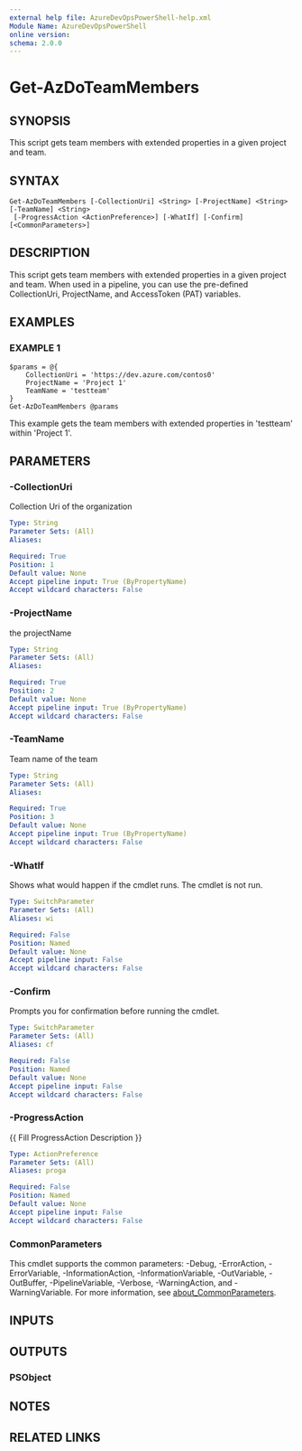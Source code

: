 ```yaml
---
external help file: AzureDevOpsPowerShell-help.xml
Module Name: AzureDevOpsPowerShell
online version:
schema: 2.0.0
---
```


# Get-AzDoTeamMembers

## SYNOPSIS
This script gets team members with extended properties in a given project and team.

## SYNTAX

```
Get-AzDoTeamMembers [-CollectionUri] <String> [-ProjectName] <String> [-TeamName] <String>
 [-ProgressAction <ActionPreference>] [-WhatIf] [-Confirm] [<CommonParameters>]
```

## DESCRIPTION
This script gets team members with extended properties in a given project and team.
When used in a pipeline, you can use the pre-defined CollectionUri, ProjectName, and AccessToken (PAT) variables.

## EXAMPLES

### EXAMPLE 1
```
$params = @{
    CollectionUri = 'https://dev.azure.com/contos0'
    ProjectName = 'Project 1'
    TeamName = 'testteam'
}
Get-AzDoTeamMembers @params
```

This example gets the team members with extended properties in 'testteam' within 'Project 1'.

## PARAMETERS

### -CollectionUri
Collection Uri of the organization

```yaml
Type: String
Parameter Sets: (All)
Aliases:

Required: True
Position: 1
Default value: None
Accept pipeline input: True (ByPropertyName)
Accept wildcard characters: False
```

### -ProjectName
the projectName

```yaml
Type: String
Parameter Sets: (All)
Aliases:

Required: True
Position: 2
Default value: None
Accept pipeline input: True (ByPropertyName)
Accept wildcard characters: False
```

### -TeamName
Team name of the team

```yaml
Type: String
Parameter Sets: (All)
Aliases:

Required: True
Position: 3
Default value: None
Accept pipeline input: True (ByPropertyName)
Accept wildcard characters: False
```

### -WhatIf
Shows what would happen if the cmdlet runs.
The cmdlet is not run.

```yaml
Type: SwitchParameter
Parameter Sets: (All)
Aliases: wi

Required: False
Position: Named
Default value: None
Accept pipeline input: False
Accept wildcard characters: False
```

### -Confirm
Prompts you for confirmation before running the cmdlet.

```yaml
Type: SwitchParameter
Parameter Sets: (All)
Aliases: cf

Required: False
Position: Named
Default value: None
Accept pipeline input: False
Accept wildcard characters: False
```

### -ProgressAction
{{ Fill ProgressAction Description }}

```yaml
Type: ActionPreference
Parameter Sets: (All)
Aliases: proga

Required: False
Position: Named
Default value: None
Accept pipeline input: False
Accept wildcard characters: False
```

### CommonParameters
This cmdlet supports the common parameters: -Debug, -ErrorAction, -ErrorVariable, -InformationAction, -InformationVariable, -OutVariable, -OutBuffer, -PipelineVariable, -Verbose, -WarningAction, and -WarningVariable. For more information, see [about_CommonParameters](http://go.microsoft.com/fwlink/?LinkID=113216).

## INPUTS

## OUTPUTS

### PSObject
## NOTES

## RELATED LINKS
